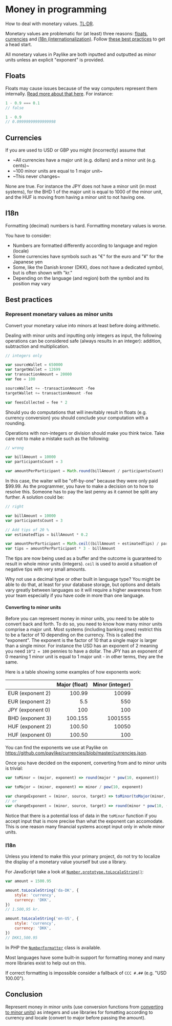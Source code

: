 # Money in programming

How to deal with monetary values. [TL;DR](#conclusion).

Monetary values are problematic for (at least) three reasons:
[floats](#floats), [currencies](#currencies) and [i18n
(internationalization)](#i18n). Follow [these best practices](#best-practices)
to get a head start.

All monetary values in Paylike are both inputted and outputted as minor units
unless an explicit "exponent" is provided.

## Floats

Floats may cause issues because of the way computers represent them
internally. [Read more about that here](http://floating-point-gui.de/). For
instance:

```js
1 - 0.9 === 0.1
// false

1 - 0.9
// 0.09999999999999998
```

## Currencies

If you are used to USD or GBP you might (incorrectly) assume that

- ~All currencies have a major unit (e.g. dollars) and a minor unit (e.g. cents)~
- ~100 minor units are equal to 1 major unit~
- ~This never changes~

None are true. For instance the JPY does not have a minor unit (in most
systems), for the BHD 1 of the major unit is equal to 1000 of the minor unit,
and the HUF is moving from having a minor unit to not having one.

## I18n

Formatting (decimal) numbers is hard. Formatting monetary values is worse.

You have to consider:

- Numbers are formatted differently according to language and region (locale)
- Some currencies have symbols such as "€" for the euro and "¥" for the Japanese yen
- Some, like the Danish kroner (DKK), does not have a dedicated symbol, but is often shown with "kr."
- Depending on the language (and region) both the symbol and its position may vary

## Best practices

### Represent monetary values as minor units

Convert your monetary value into minors at least before doing arithmetic.

Dealing with minor units and inputting only integers as input, the following
operations can be considered safe (always results in an integer): addition,
subtraction and multiplication.

```js
// integers only

var sourceWallet = 650000
var targetWallet = 12699
var transactionAmount = 20000
var fee = 100

sourceWallet += -transactionAmount -fee
targetWallet += transactionAmount -fee

var feesCollected = fee * 2
```

Should you do computations that will inevitably result in floats (e.g.
currency conversion) you should conclude your computation with a rounding.

Operations with non-integers or division should make you think twice. Take
care not to make a mistake such as the following:

```js
// wrong

var billAmount = 10000
var participantsCount = 3

var amountPerParticipant = Math.round(billAmount / participantsCount)
```

In this case, the waiter will be "off-by-one" because they were only paid
$99.99. As the programmer, you have to make a decision on to how to resolve
this. Someone has to pay the last penny as it cannot be split any further. A
solution could be:

```js
// right

var billAmount = 10000
var participantsCount = 3

// Add tips of 20 %
var estimatedTips = billAmount * 0.2

var amountPerParticipant = Math.ceil((billAmount + estimatedTips) / participantsCount)
var tips = amountPerParticipant * 3 - billAmount
```

The tips are now being used as a buffer and the outcome is guaranteed to
result in whole minor units (integers). `ceil` is used to avoid a situation of
negative tips with very small amounts.

Why not use a decimal type or other built in language type? You might be able
to do that, at least for your database storage, but options and details vary
greatly between languages so it will require a higher awareness from your team
especially if you have code in more than one language.

#### Converting to minor units

Before you can represent money in minor units, you need to be able to convert
back and forth. To do so, you need to know how many minor units comprise a
major unit. Most systems (including banking ones) restrict this to be a factor
of 10 depending on the currency. This is called the "exponent". The exponent
is the factor of 10 that a single major is larger than a single minor. For
instance the USD has an exponent of 2 meaning you need `10^2 = 100` pennies to
have a dollar. The JPY has an exponent of 0 meaning 1 minor unit is equal to 1
major unit - in other terms, they are the same.

Here is a table showing some examples of how exponents work:

|                  | Major (float) | Minor (integer) |
|------------------|--------------:|----------------:|
| EUR (exponent 2) |        100.99 |           10099 |
| EUR (exponent 2) |           5.5 |             550 |
| JPY (exponent 0) |           100 |             100 |
| BHD (exponent 3) |       100.155 |         1001555 |
| HUF (exponent 2) |        100.50 |           10050 |
| HUF (exponent 0) |        100.50 |             100 |


You can find the exponents we use at Paylike on
https://github.com/paylike/currencies/blob/master/currencies.json.

Once you have decided on the exponent, converting from and to minor units is
trivial:

```js
var toMinor = (major, exponent) => round(major * pow(10, exponent))

var toMajor = (minor, exponent) => minor / pow(10, exponent)

var changeExponent = (minor, source, target) => toMinor(toMajor(minor, source), target)
// or
var changeExponent = (minor, source, target) => round(minor * pow(10, (target - source)))
```

Notice that there is a potential loss of data in the `toMinor` function if you
accept input that is more precise than what the exponent can accomodate. This
is one reason many financial systems accept input only in whole minor units.

### I18n

Unless you intend to make this your primary project, do not try to localize
the display of a monetary value yourself but use a library.

For JavaScript take a look at
[`Number.prototype.toLocaleString()`](https://developer.mozilla.org/en-US/docs/Web/JavaScript/Reference/Global_Objects/Number/toLocaleString):

```js
var amount = 1500.95

amount.toLocaleString('da-DK', {
	style: 'currency',
	currency: 'DKK',
})
// 1.500,95 kr.

amount.toLocaleString('en-US', {
	style: 'currency',
	currency: 'DKK',
})
// DKK1,500.95
```

In PHP the [`NumberFormatter`](http://php.net/numberformatter) class is
available.

Most languages have some built-in support for formatting money and many more
libraries exist to help out on this.

If correct formatting is impossible consider a fallback of `CCC #.##` (e.g.
"USD 100.00").

## Conclusion

Represent money in minor units (use conversion functions from [converting to
minor units](#converting-to-minor-units)) as integers and use libraries for
fomatting according to currency and locale (convert to major before passing
the amount).
